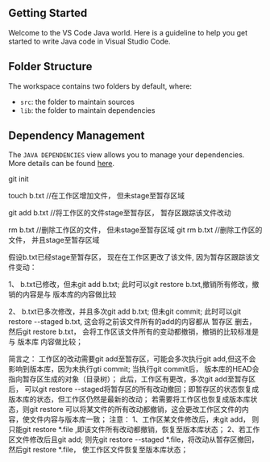 ## Getting Started

Welcome to the VS Code Java world. Here is a guideline to help you get started to write Java code in Visual Studio Code.

## Folder Structure

The workspace contains two folders by default, where:

- `src`: the folder to maintain sources
- `lib`: the folder to maintain dependencies

## Dependency Management

The `JAVA DEPENDENCIES` view allows you to manage your dependencies. More details can be found [here](https://github.com/microsoft/vscode-java-pack/blob/master/release-notes/v0.9.0.md#work-with-jar-files-directly).



git init


touch b.txt         //在工作区增加文件， 但未stage至暂存区域

git add b.txt       //将工作区的文件stage至暂存区， 暂存区跟踪该文件改动

rm b.txt            //删除工作区的文件， 但未stage至暂存区域
git rm b.txt        //删除工作区的文件， 并且stage至暂存区域

假设b.txt已经stage至暂存区， 现在在工作区更改了该文件, 因为暂存区跟踪该文件变动：

1、
    b.txt已修改，但未git add b.txt; 此时可以git restore b.txt,撤销所有修改，撤销的内容是与 版本库的内容做比较

2、
    b.txt已多次修改，并且多次git add b.txt; 但未git commit;
    此时可以git restore --staged b.txt, 这会将之前该文件所有的add的内容都从 暂存区 删去， 
    然后git restore b.txt， 会将工作区该文件所有的变动都撤销，撤销的比较标准是 与 版本库 内容做比较； 

简言之：
工作区的改动需要git add至暂存区，可能会多次执行git add,但这不会影响到版本库，因为未执行gti commit;
当执行git commit后， 版本库的HEAD会指向暂存区生成的对象（目录树）；
此后，工作区有更改，多次git add至暂存区后， 可以git restore --staged将暂存区的所有改动撤回；即暂存区的状态恢复成版本库的状态，但工作区仍然是最新的改动；
若需要将工作区也恢复成版本库状态，则git restore 可以将某文件的所有改动都撤销，这会更改工作区文件的内容，使文件内容与版本库一致；
注意：
1、工作区某文件修改后，未git add， 则只能git restore *.file ,即该文件所有改动都撤销，恢复至版本库状态；
2、若工作区文件修改后且git add; 
    则先git restore --staged *.file，将改动从暂存区撤回，
    然后git restore *.file， 使工作区文件恢复至版本库状态；
